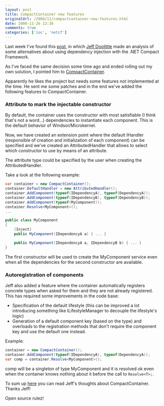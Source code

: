 ```yaml
---
layout: post
title: CompactContainer new features
originalUrl: /2008/11/compactcontainer-new-features.html
date: 2008-11-26 13:36
comments: true
categories: ['ioc', 'netcf']
---
```


Last week I've found this [post](http://www.agilification.com/post/Dependency-Injection-for-the-Compact-Framework.aspx), in which [Jeff Doolittle](http://www.agilification.com/) made an analysis of some alternatives about using dependency injection with the .NET Compact Framework.

As I've faced the same decision some time ago and ended rolling out my own solution, I pointed him to [CompactContainer](http://code.google.com/p/compactcontainer/).

Apparently he likes the project but needs some features not implemented at the time. He sent me some patches and in the end we've added the following features to CompactContainer.


### Attribute to mark the injectable constructor

By default, the container uses the constructor with most satisfiable (I think that's not a word...) dependencies to instantiate each component. This is the default behavior of Windsor/Microkernel.

Now, we have created an extension point where the default IHandler (responsible of creation and initialization of each component) can be specified and we've created an AttributedHandler that allows to select which constructor to use by means of an attribute.

The attribute type could be specified by the user when creating the AttributedHandler.

Take a look at the following example:

``` cs
var container = new CompactContainer(); 
container.DefaultHandler = new AttributedHandler(); 
container.AddComponent(typeof(IDependencyA), typeof(DependencyA)); 
container.AddComponent(typeof(IDependencyB), typeof(DependencyB)); 
container.AddComponent(typeof(MyComponent)); 
container.Resolve<MyComponent>(); 
...

public class MyComponent 
{ 
    [Inject] 
    public MyComponent(IDependencyA a) { ... }

    public MyComponent(IDependencyA a, IDependencyB b) { ... } 
}
```

The first constructor will be used to create the MyComponent service even when all the dependencies for the second constructor are available.


### Autoregistration of components

Jeff also added a feature where the container automatically registers concrete types when asked for them and they are not already registered.
This has required some improvements in the code base:

* Specification of the default lifestyle (this can be improved a lot introducing something like ILifestyleManager to decouple the lifestyle's logic)
* Generation of a default component key (based on the type) and overloads to the registration methods that don't require the component key and use the default one instead.

Example:

``` cs
container = new CompactContainer(); 
container.AddComponent(typeof(IDependencyA), typeof(DependencyA)); 
var comp = container.Resolve<MyComponent>();
```

comp will be a singleton of type MyComponent and it is resolved ok even when the container knows nothing about it before the call to `Resolve<T>;`.

To sum up [here](http://www.agilification.com/post/Dependency-Injection-for-the-Compact-Framework-Part-2.aspx) you can read Jeff's thoughts about CompactContainer. Thanks Jeff!

Open source rulez!
